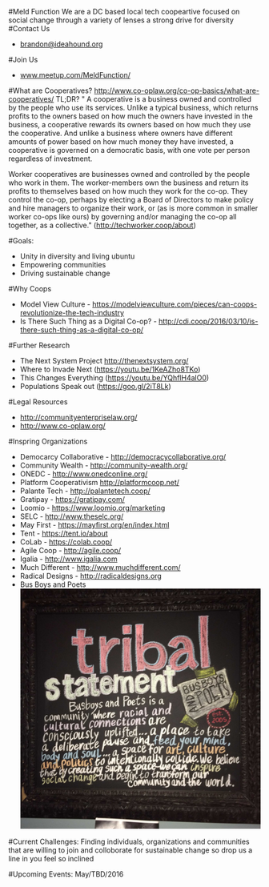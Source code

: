 #Meld Function
We are a DC based local tech coopeartive focused on social change through a variety of lenses a strong drive for diversity
#Contact Us
* brandon@ideahound.org

#Join Us
* www.meetup.com/MeldFunction/

#What are Cooperatives?
http://www.co-oplaw.org/co-op-basics/what-are-cooperatives/
TL;DR?
" A cooperative is a business owned and controlled by the people who use its services. Unlike a typical business, which returns profits to the owners based on how much the owners have invested in the business, a cooperative rewards its owners based on how much they use the cooperative. And unlike a business where owners have different amounts of power based on how much money they have invested, a cooperative is governed on a democratic basis, with one vote per person regardless of investment.

Worker cooperatives are businesses owned and controlled by the people who work in them. The worker-members own the business and return its profits to themselves based on how much they work for the co-op. They control the co-op, perhaps by electing a Board of Directors to make policy and hire managers to organize their work, or (as is more common in smaller worker co-ops like ours) by governing and/or managing the co-op all together, as a collective." (http://techworker.coop/about)


#Goals: 
* Unity in diversity and living ubuntu
* Empowering communities
* Driving sustainable change

#Why Coops
* Model View Culture - https://modelviewculture.com/pieces/can-coops-revolutionize-the-tech-industry
* Is There Such Thing as a Digital Co-op? - http://cdi.coop/2016/03/10/is-there-such-thing-as-a-digital-co-op/

#Further Research
* The Next System Project http://thenextsystem.org/
* Where to Invade Next (https://youtu.be/1KeAZho8TKo)
* This Changes Everything (https://youtu.be/YQhflH4alO0)
* Populations Speak out (https://goo.gl/2iT8Lk)

#Legal Resources
* http://communityenterpriselaw.org/
* http://www.co-oplaw.org/

#Inspring Organizations
* Democarcy Collaborative - http://democracycollaborative.org/
* Community Wealth - http://community-wealth.org/
* ONEDC - http://www.onedconline.org/
* Platform Cooperativism http://platformcoop.net/
* Palante Tech - http://palantetech.coop/
* Gratipay - https://gratipay.com/
* Loomio - https://www.loomio.org/marketing
* SELC - http://www.theselc.org/
* May First - https://mayfirst.org/en/index.html
* Tent - https://tent.io/about
* CoLab - https://colab.coop/
* Agile Coop - http://agile.coop/
* Igalia - http://www.igalia.com
* Much Different - http://www.muchdifferent.com/
* Radical Designs - http://radicaldesigns.org
* Bus Boys and Poets
![alt tag](tribal_statement.jpg)

#Current Challenges: 
Finding individuals, organizations and communities that are willing to join and colloborate for sustainable change so drop us a line in you feel so inclined

#Upcoming Events: May/TBD/2016


